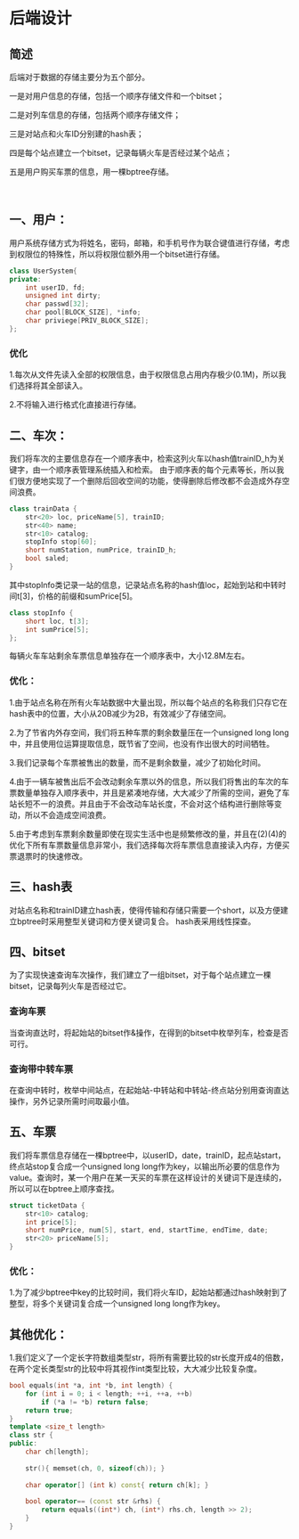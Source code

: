 # 后端设计



## 简述

后端对于数据的存储主要分为五个部分。

一是对用户信息的存储，包括一个顺序存储文件和一个bitset；

二是对列车信息的存储，包括两个顺序存储文件；

三是对站点和火车ID分别建的hash表；

四是每个站点建立一个bitset，记录每辆火车是否经过某个站点；

五是用户购买车票的信息，用一棵bptree存储。



​	

## 一、用户：

用户系统存储方式为将姓名，密码，邮箱，和手机号作为联合键值进行存储，考虑到权限位的特殊性，所以将权限位额外用一个bitset进行存储。

```c++
class UserSystem{
private:
    int userID, fd;
    unsigned int dirty;
    char passwd[32];
    char pool[BLOCK_SIZE], *info;
    char priviege[PRIV_BLOCK_SIZE];
};

```

### 优化

1.每次从文件先读入全部的权限信息，由于权限信息占用内存极少(0.1M)，所以我们选择将其全部读入。

2.不将输入进行格式化直接进行存储。



## 二、车次：

我们将车次的主要信息存在一个顺序表中，检索这列火车以hash值trainID_h为关键字，由一个顺序表管理系统插入和检索。
由于顺序表的每个元素等长，所以我们很方便地实现了一个删除后回收空间的功能，使得删除后修改都不会造成外存空间浪费。

```c++
class trainData {
	str<20> loc, priceName[5], trainID;
	str<40> name;
    str<10> catalog;
	stopInfo stop[60];
	short numStation, numPrice, trainID_h;
	bool saled;
}
```

其中stopInfo类记录一站的信息，记录站点名称的hash值loc，起始到站和中转时间t[3]，价格的前缀和sumPrice[5]。

```c++
class stopInfo {
	short loc, t[3];
	int sumPrice[5];
};
```

每辆火车车站剩余车票信息单独存在一个顺序表中，大小12.8M左右。

### 优化：

1.由于站点名称在所有火车站数据中大量出现，所以每个站点的名称我们只存它在hash表中的位置，大小从20B减少为2B，有效减少了存储空间。

2.为了节省内外存空间，我们将五种车票的剩余数量压在一个unsigned long long中，并且使用位运算提取信息，既节省了空间，也没有作出很大的时间牺牲。

3.我们记录每个车票被售出的数量，而不是剩余数量，减少了初始化时间。

4.由于一辆车被售出后不会改动剩余车票以外的信息，所以我们将售出的车次的车票数量单独存入顺序表中，并且是紧凑地存储，大大减少了所需的空间，避免了车站长短不一的浪费。并且由于不会改动车站长度，不会对这个结构进行删除等变动，所以不会造成空间浪费。

5.由于考虑到车票剩余数量即使在现实生活中也是频繁修改的量，并且在(2)(4)的优化下所有车票数量信息非常小，我们选择每次将车票信息直接读入内存，方便买票退票时的快速修改。



## 三、hash表

对站点名称和trainID建立hash表，使得传输和存储只需要一个short，以及方便建立bptree时采用整型关键词和方便关键词复合。
hash表采用线性探查。



## 四、bitset

为了实现快速查询车次操作，我们建立了一组bitset，对于每个站点建立一棵bitset，记录每列火车是否经过它。

### 查询车票

当查询直达时，将起始站的bitset作&操作，在得到的bitset中枚举列车，检查是否可行。

### 查询带中转车票

在查询中转时，枚举中间站点，在起始站-中转站和中转站-终点站分别用查询直达操作，另外记录所需时间取最小值。



## 五、车票

我们将车票信息存储在一棵bptree中，以userID，date，trainID，起点站start，终点站stop复合成一个unsigned long long作为key，以输出所必要的信息作为value。查询时，某一个用户在某一天买的车票在这样设计的关键词下是连续的，所以可以在bptree上顺序查找。

```C++
struct ticketData {
	str<10> catalog;
	int price[5];
	short numPrice, num[5], start, end, startTime, endTime, date;
	str<20> priceName[5];
}
```

### 优化：

1.为了减少bptree中key的比较时间，我们将火车ID，起始站都通过hash映射到了整型，将多个关键词复合成一个unsigned long long作为key。



## 其他优化：

1.我们定义了一个定长字符数组类型str，将所有需要比较的str长度开成4的倍数，在两个定长类型str的比较中将其视作int类型比较，大大减少比较复杂度。

```c++
bool equals(int *a, int *b, int length) {
    for (int i = 0; i < length; ++i, ++a, ++b)
        if (*a != *b) return false;
    return true;
}
template <size_t length>
class str {
public:
    char ch[length];
    
    str(){ memset(ch, 0, sizeof(ch)); }
    
    char operator[] (int k) const{ return ch[k]; }
    
    bool operator== (const str &rhs) {
        return equals((int*) ch, (int*) rhs.ch, length >> 2);
    }
}
```
